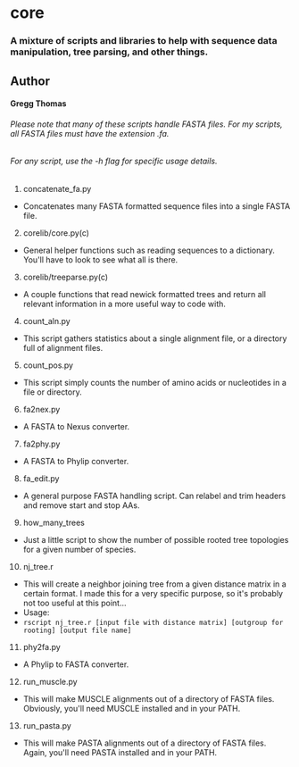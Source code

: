 # core
### A mixture of scripts and libraries to help with sequence data manipulation, tree parsing, and other things.

## Author
#### Gregg Thomas

###### Please note that many of these scripts handle FASTA files. For my scripts, all FASTA files *must* have the extension .fa.
###### For any script, use the -h flag for specific usage details.

1. concatenate_fa.py
  * Concatenates many FASTA formatted sequence files into a single FASTA file.
2. corelib/core.py(c)
  * General helper functions such as reading sequences to a dictionary. You'll have to look to see what all is there.
3. corelib/treeparse.py(c)
  * A couple functions that read newick formatted trees and return all relevant information in a more useful way to code with.
4. count_aln.py
  * This script gathers statistics about a single alignment file, or a directory full of alignment files.
5. count_pos.py
  * This script simply counts the number of amino acids or nucleotides in a file or directory.
6. fa2nex.py
  * A FASTA to Nexus converter.
7. fa2phy.py
  * A FASTA to Phylip converter.
8. fa_edit.py
  * A general purpose FASTA handling script. Can relabel and trim headers and remove start and stop AAs.
9. how\_many\_trees
  * Just a little script to show the number of possible rooted tree topologies for a given number of species.
10. nj_tree.r
  * This will create a neighbor joining tree from a given distance matrix in a certain format. I made this for a very specific purpose, so it's probably not too useful at this point...
  * Usage:
  * `rscript nj_tree.r [input file with distance matrix] [outgroup for rooting] [output file name]`
11. phy2fa.py
  * A Phylip to FASTA converter.
12. run_muscle.py
  * This will make MUSCLE alignments out of a directory of FASTA files. Obviously, you'll need MUSCLE installed and in your PATH.
13. run_pasta.py	
  * This will make PASTA alignments out of a directory of FASTA files. Again, you'll need PASTA installed and in your PATH.
